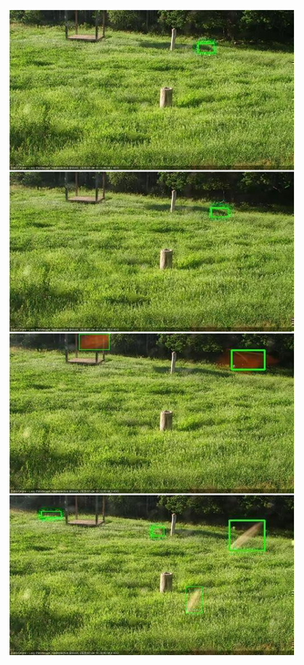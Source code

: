 ![20200704-180502-181504](in2/20200704/20200704-180502-181504_0_.jpg)
![20200704-181510-182512](in2/20200704/20200704-181510-182512_0_.jpg)
![20200704-182518-183520](in2/20200704/20200704-182518-183520_0_.jpg)
![20200704-183526-184527](in2/20200704/20200704-183526-184527_0_.jpg)
